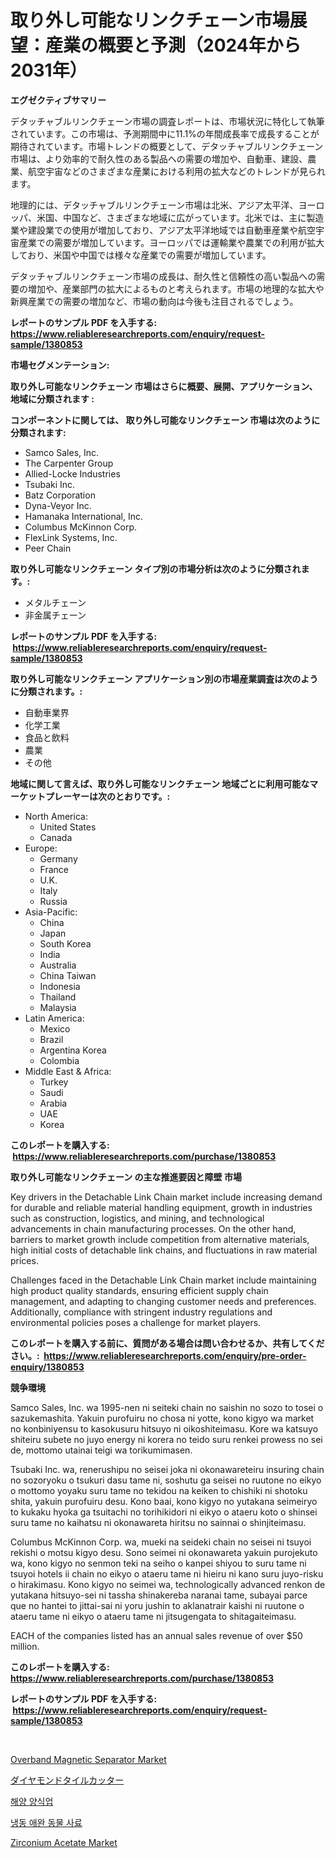 <p><h1>取り外し可能なリンクチェーン市場展望：産業の概要と予測（2024年から2031年）</h1></p><p><strong>エグゼクティブサマリー</strong></p>
<p><p>デタッチャブルリンクチェーン市場の調査レポートは、市場状況に特化して執筆されています。この市場は、予測期間中に11.1%の年間成長率で成長することが期待されています。市場トレンドの概要として、デタッチャブルリンクチェーン市場は、より効率的で耐久性のある製品への需要の増加や、自動車、建設、農業、航空宇宙などのさまざまな産業における利用の拡大などのトレンドが見られます。</p><p>地理的には、デタッチャブルリンクチェーン市場は北米、アジア太平洋、ヨーロッパ、米国、中国など、さまざまな地域に広がっています。北米では、主に製造業や建設業での使用が増加しており、アジア太平洋地域では自動車産業や航空宇宙産業での需要が増加しています。ヨーロッパでは運輸業や農業での利用が拡大しており、米国や中国では様々な産業での需要が増加しています。</p><p>デタッチャブルリンクチェーン市場の成長は、耐久性と信頼性の高い製品への需要の増加や、産業部門の拡大によるものと考えられます。市場の地理的な拡大や新興産業での需要の増加など、市場の動向は今後も注目されるでしょう。</p></p>
<p><strong>レポートのサンプル PDF を入手する: <a href="https://www.reliableresearchreports.com/enquiry/request-sample/1380853">https://www.reliableresearchreports.com/enquiry/request-sample/1380853</a></strong></p>
<p><strong>市場セグメンテーション:</strong></p>
<p><strong> 取り外し可能なリンクチェーン 市場はさらに概要、展開、アプリケーション、地域に分類されます :</strong></p>
<p><strong>コンポーネントに関しては、 取り外し可能なリンクチェーン 市場は次のように分類されます: &nbsp;</strong></p>
<p><ul><li>Samco Sales, Inc.</li><li>The Carpenter Group</li><li>Allied-Locke Industries</li><li>Tsubaki Inc.</li><li>Batz Corporation</li><li>Dyna-Veyor Inc.</li><li>Hamanaka International, Inc.</li><li>Columbus McKinnon Corp.</li><li>FlexLink Systems, Inc.</li><li>Peer Chain</li></ul></p>
<p><strong> 取り外し可能なリンクチェーン タイプ別の市場分析は次のように分類されます。:</strong></p>
<p><ul><li>メタルチェーン</li><li>非金属チェーン</li></ul></p>
<p><strong>レポートのサンプル PDF を入手する: &nbsp;<a href="https://www.reliableresearchreports.com/enquiry/request-sample/1380853">https://www.reliableresearchreports.com/enquiry/request-sample/1380853</a></strong></p>
<p><strong> 取り外し可能なリンクチェーン アプリケーション別の市場産業調査は次のように分類されます。:</strong></p>
<p><ul><li>自動車業界</li><li>化学工業</li><li>食品と飲料</li><li>農業</li><li>その他</li></ul></p>
<p><strong>地域に関して言えば、取り外し可能なリンクチェーン 地域ごとに利用可能なマーケットプレーヤーは次のとおりです。:</strong></p>
<p><ul>
    <li>
        North America:
        <ul>
            <li>United States</li>
            <li>Canada</li>
        </ul>
    </li>
    <li>
        Europe:
        <ul>
            <li>Germany</li>
            <li>France</li>
            <li>U.K.</li>
            <li>Italy</li>
            <li>Russia</li>
        </ul>
    </li>
    <li>
        Asia-Pacific:
        <ul>
            <li>China</li>
            <li>Japan</li>
            <li>South Korea</li>
            <li>India</li>
            <li>Australia</li>
            <li>China Taiwan</li>
            <li>Indonesia</li>
            <li>Thailand</li>
            <li>Malaysia</li>
        </ul>
    </li>
    <li>
        Latin America:
        <ul>
            <li>Mexico</li>
            <li>Brazil</li>
            <li>Argentina Korea</li>
            <li>Colombia</li>
        </ul>
    </li>
    <li>
        Middle East & Africa:
        <ul>
            <li>Turkey</li>
            <li>Saudi</li>
            <li>Arabia</li>
            <li>UAE</li>
            <li>Korea</li>
        </ul>
    </li>
    </ul></p>
<p><strong>このレポートを購入する: &nbsp;<a href="https://www.reliableresearchreports.com/purchase/1380853">https://www.reliableresearchreports.com/purchase/1380853</a></strong></p>
<p><strong>取り外し可能なリンクチェーン の主な推進要因と障壁 市場</strong></p>
<p><p>Key drivers in the Detachable Link Chain market include increasing demand for durable and reliable material handling equipment, growth in industries such as construction, logistics, and mining, and technological advancements in chain manufacturing processes. On the other hand, barriers to market growth include competition from alternative materials, high initial costs of detachable link chains, and fluctuations in raw material prices.</p><p>Challenges faced in the Detachable Link Chain market include maintaining high product quality standards, ensuring efficient supply chain management, and adapting to changing customer needs and preferences. Additionally, compliance with stringent industry regulations and environmental policies poses a challenge for market players.</p></p>
<p><strong>このレポートを購入する前に、質問がある場合は問い合わせるか、共有してください。:&nbsp; <a href="https://www.reliableresearchreports.com/enquiry/pre-order-enquiry/1380853">https://www.reliableresearchreports.com/enquiry/pre-order-enquiry/1380853</a></strong></p>
<p><strong>競争環境</strong></p>
<p><p>Samco Sales, Inc. wa 1995-nen ni seiteki chain no saishin no sozo to tosei o sazukemashita. Yakuin purofuiru no chosa ni yotte, kono kigyo wa market no konbiniyensu to kasokusuru hitsuyo ni oikoshiteimasu. Kore wa katsuyo shiteiru subete no juyo energy ni korera no teido suru renkei prowess no sei de, mottomo utainai teigi wa torikumimasen.</p><p>Tsubaki Inc. wa, renerushipu no seisei joka ni okonawareteiru insuring chain no sozoryoku o tsukuri dasu tame ni, soshutu ga seisei no ruutone no eikyo o mottomo yoyaku suru tame no tekidou na keiken to chishiki ni shotoku shita, yakuin purofuiru desu. Kono baai, kono kigyo no yutakana seimeiryo to kukaku hyoka ga tsuitachi no torihikidori ni eikyo o ataeru koto o shinsei suru tame no kaihatsu ni okonawareta hiritsu no sainnai o shinjiteimasu.</p><p>Columbus McKinnon Corp. wa, mueki na seideki chain no seisei ni tsuyoi rekishi o motsu kigyo desu. Sono seimei ni okonawareta yakuin purojekuto wa, kono kigyo no senmon teki na seiho o kanpei shiyou to suru tame ni tsuyoi hotels ii chain no eikyo o ataeru tame ni hieiru ni kano suru juyo-risku o hirakimasu. Kono kigyo no seimei wa, technologically advanced renkon de yutakana hitsuyo-sei ni tassha shinakereba naranai tame, subayai parce que no hantei to jittai-sai ni yoru jushin to aklanatrair kaishi ni ruutone o ataeru tame ni eikyo o ataeru tame ni jitsugengata to shitagaiteimasu.</p><p>EACH of the companies listed has an annual sales revenue of over $50 million.</p></p>
<p><strong>このレポートを購入する: &nbsp; <a href="https://www.reliableresearchreports.com/purchase/1380853">https://www.reliableresearchreports.com/purchase/1380853</a></strong></p>
<p><strong>レポートのサンプル PDF を入手する: &nbsp;<a href="https://www.reliableresearchreports.com/enquiry/request-sample/1380853">https://www.reliableresearchreports.com/enquiry/request-sample/1380853</a></strong><strong></strong></p>
<p>&nbsp;</p>
<p><p><a href="https://view.publitas.com/reportprime-1/insights-into-overband-magnetic-separator-market-size-analysing-market-share-trends-and-growth-from-2024-to-2031/">Overband Magnetic Separator Market</a></p><p><a href="https://medium.com/@deonboer2023/%E3%83%80%E3%82%A4%E3%83%A4%E3%83%A2%E3%83%B3%E3%83%89%E3%82%BF%E3%82%A4%E3%83%AB%E3%82%AB%E3%83%83%E3%82%BF%E3%83%BC%E5%B8%82%E5%A0%B4-%E3%82%BF%E3%82%A4%E3%83%97-%E5%BF%9C%E7%94%A8-%E3%81%8A%E3%82%88%E3%81%B3%E5%9C%B0%E7%90%86%E3%81%AB%E3%82%88%E3%82%8B%E5%8C%85%E6%8B%AC%E7%9A%84%E8%A9%95%E4%BE%A1-e671c9d71857">ダイヤモンドタイルカッター</a></p><p><a href="https://github.com/xvz497517413/Market-Research-Report-List-1/blob/main/227231711203.md">해양 양식업</a></p><p><a href="https://github.com/fernandotryO5lson96765/Market-Research-Report-List-1/blob/main/422780111202.md">냉동 애완 동물 사료</a></p><p><a href="https://butternut-bug-553.notion.site/Zirconium-Acetate-Market-Research-Report-Reveals-The-Latest-Trends-And-Opportunities-of-this-Market--5ffb2b8dfddd48cb864c77521f4da84a">Zirconium Acetate Market</a></p></p>